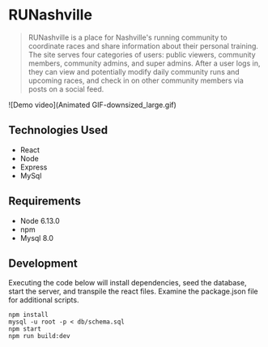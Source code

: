 # RUNashville
>RUNashville is a place for Nashville's running community to coordinate races and share information about their personal training. The site serves four categories of users: public viewers, community members, community admins, and super admins. After a user logs in, they can view and potentially modify daily community runs and upcoming races, and check in on other community members via posts on a social feed.

![Demo video](Animated GIF-downsized_large.gif)


## Technologies Used

  - React
  - Node
  - Express
  - MySql

## Requirements

- Node 6.13.0
- npm
- Mysql 8.0

## Development

Executing the code below will install dependencies, seed the database, start the server, and transpile the react files. Examine the package.json file for additional scripts.

```
npm install
mysql -u root -p < db/schema.sql
npm start
npm run build:dev

```

